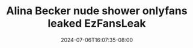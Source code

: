 --- 
title: "Alina Becker nude shower onlyfans leaked EzFansLeak"
description: "download bokeh Alina Becker nude shower onlyfans leaked EzFansLeak   video full  "
date: 2024-07-06T16:07:35-08:00
file_code: "mzx9nuj2rout"
draft: false
cover: "1m5p6r7t2mq55t9i.jpg"
tags: ["Alina", "Becker", "nude", "shower", "onlyfans", "leaked", "EzFansLeak", "bokep-indo", "bokep-viral", "bokep-ig"]
length: 107
fld_id: "1391217"
foldername: "Alinabeckerupdatecektelegram"
categories: ["Alinabeckerupdatecektelegram"]
views: 12
---